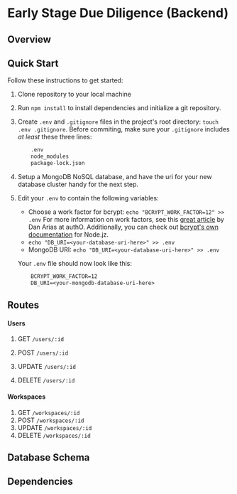 # Early Stage Due Diligence (Backend)

## Overview


## Quick Start

Follow these instructions to get started:

1. Clone repository to your local machine

2. Run `npm install` to install dependencies and initialize a git repository.

3. Create `.env` and `.gitignore` files in the project's root directory: `touch .env .gitignore`. Before commiting, make sure your `.gitignore` includes *at least* these three lines:
    ```txt
        .env
        node_modules
        package-lock.json
    ```

4. Setup a MongoDB NoSQL database, and have the uri for your new database cluster handy for the next step.

5. Edit your `.env` to contain the following variables:
    - Choose a work factor for bcrypt: `echo "BCRYPT_WORK_FACTOR=12" >> .env`
    For more information on work factors, see this [great article](https://auth0.com/blog/hashing-in-action-understanding-bcrypt/) by Dan Arias at authO. Additionally, you can check out [bcrypt's own documentation](https://www.npmjs.com/package/bcrypt]) for Node.jz.
    -  `echo "DB_URI=<your-database-uri-here>" >> .env`    
    - MongoDB URI: `echo "DB_URI=<your-database-uri-here>" >> .env`


    Your `.env` file should now look like this:
    ```txt
        BCRYPT_WORK_FACTOR=12
        DB_URI=<your-mongodb-database-uri-here>
    ```


## Routes

#### Users
1. GET `/users/:id`

2. POST `/users/:id`
3. UPDATE `/users/:id`
4. DELETE `/users/:id`

#### Workspaces
1. GET `/workspaces/:id`
2. POST `/workspaces/:id`
3. UPDATE `/workspaces/:id`
4. DELETE `/workspaces/:id`


## Database Schema


## Dependencies


